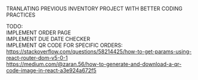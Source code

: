 TRANLATING PREVIOUS INVENTORY PROJECT WITH BETTER CODING PRACTICES <br/>

TODO: <br/>
IMPLEMENT ORDER PAGE <br/>
IMPLEMENT DUE DATE CHECKER <br/>
IMPLEMENT QR CODE FOR SPECIFIC ORDERS: <br/>
https://stackoverflow.com/questions/58214425/how-to-get-params-using-react-router-dom-v5-0-1 <br/>
https://medium.com/@zaran.56/how-to-generate-and-download-a-qr-code-image-in-react-a3e924a672f5 <br/>
